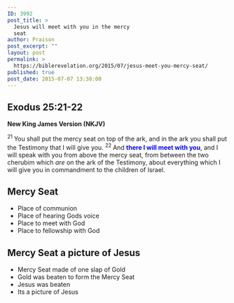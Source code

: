 ```yaml
---
ID: 3992
post_title: >
  Jesus will meet with you in the mercy
  seat
author: Praison
post_excerpt: ""
layout: post
permalink: >
  https://biblerevelation.org/2015/07/jesus-meet-you-mercy-seat/
published: true
post_date: 2015-07-07 13:38:00
---
```

<h2><strong>Exodus 25:21-22</strong></h2>
<strong> New King James Version (NKJV)</strong>

<span id="en-NKJV-2217" class="text Exod-25-21"><sup class="versenum">21 </sup>You shall put the mercy seat on top of the ark, and in the ark you shall put the Testimony that I will give you. </span><span id="en-NKJV-2218" class="text Exod-25-22"><sup class="versenum">22 </sup>And <span style="color: #0000ff;"><strong>there I will meet with you</strong></span>, and I will speak with you from above the mercy seat, from between the two cherubim which <i>are</i> on the ark of the Testimony, about everything which I will give you in commandment to the children of Israel.</span>
<h2>Mercy Seat</h2>
<ul>
	<li>Place of communion</li>
	<li>Place of hearing Gods voice</li>
	<li>Place to meet with God</li>
	<li>Place to fellowship with God</li>
</ul>
<h2>Mercy Seat a picture of Jesus</h2>
<ul>
	<li>Mercy Seat made of one slap of Gold</li>
	<li>Gold was beaten to form the Mercy Seat</li>
	<li>Jesus was beaten</li>
	<li>Its a picture of Jesus</li>
</ul>